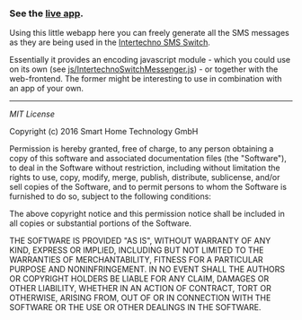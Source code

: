 ### See the [live app](https://smart-home-technology.github.io/it-switch-codes-app).

Using this little webapp here you can freely generate all the SMS messages as they are being used in the [Intertechno SMS Switch](http://www.intertechno.at/produkte/smartphone/IT-SMS.html).

Essentially it provides an encoding javascript module - which you could use on its own (see [js/IntertechnoSwitchMessenger.js](https://github.com/smart-home-technology/it-switch-codes-app/blob/master/js/IntertechnoSwitchMessenger.js)) - or together with the web-frontend. The former might be interesting to use in combination with an app of your own.





******
_MIT License_

Copyright (c) 2016 Smart Home Technology GmbH

Permission is hereby granted, free of charge, to any person obtaining a copy of this software and associated documentation files (the "Software"), to deal in the Software without restriction, including without limitation the rights to use, copy, modify, merge, publish, distribute, sublicense, and/or sell copies of the Software, and to permit persons to whom the Software is furnished to do so, subject to the following conditions:

The above copyright notice and this permission notice shall be included in all copies or substantial portions of the Software.

THE SOFTWARE IS PROVIDED "AS IS", WITHOUT WARRANTY OF ANY KIND, EXPRESS OR IMPLIED, INCLUDING BUT NOT LIMITED TO THE WARRANTIES OF MERCHANTABILITY, FITNESS FOR A PARTICULAR PURPOSE AND NONINFRINGEMENT. IN NO EVENT SHALL THE AUTHORS OR COPYRIGHT HOLDERS BE LIABLE FOR ANY CLAIM, DAMAGES OR OTHER LIABILITY, WHETHER IN AN ACTION OF CONTRACT, TORT OR OTHERWISE, ARISING FROM, OUT OF OR IN CONNECTION WITH THE SOFTWARE OR THE USE OR OTHER DEALINGS IN THE SOFTWARE.